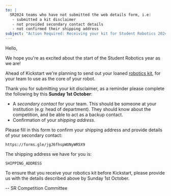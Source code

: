 ```yaml
---
to: |
  SR2024 teams who have not submitted the web details form, i.e:
   - submitted a kit disclaimer
   - not provided secondary contact details
   - not confirmed their shipping address
subject: "Action Required: Receiving your kit for Student Robotics 2024"
---
```


Hello,

We hope you're as excited about the start of the Student Robotics year as we
are!

Ahead of Kickstart we're planning to send out your loaned [robotics kit][kit-docs],
for your team to use as the core of your robot.

Thank you for submitting your kit disclaimer, as a reminder please complete the
following by this **Sunday 1st October**:

- A _secondary contact_ for your team. This should be someone at your
  institution (e.g: head of department). They should know about the
  competition, and be able to act as a backup contact.
- Confirmation of your _shipping address_.

Please fill in this form to confirm your shipping address and provide details of
your secondary contact:

    https://forms.gle/jgJ6fhspWUNyWR5X9

The shipping address we have for you is:

    SHIPPING_ADDRESS

To ensure that you receive your robotics kit before Kickstart, please provide
us with the details described above by Sunday 1st October.

-- SR Competition Committee

[kickstart]: https://studentrobotics.org/events/sr2024/virtual-kickstart/
[kit-docs]: https://studentrobotics.org/docs/kit/

